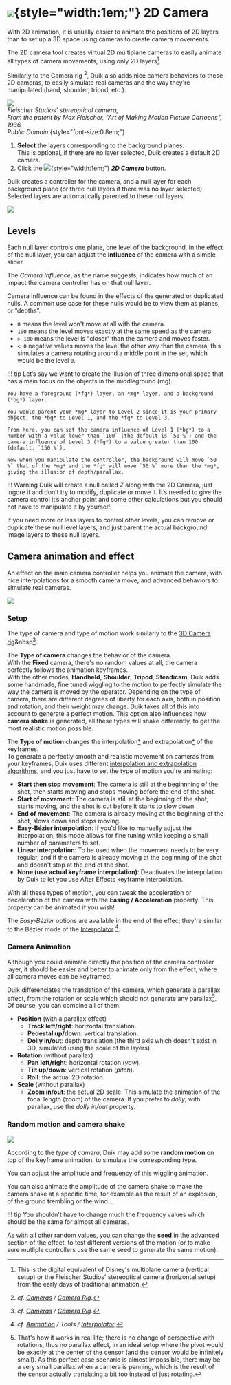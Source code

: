 # ![](../../img/duik/icons/2d_camera.svg){style="width:1em;"} 2D Camera

With 2D animation, it is usually easier to animate the positions of 2D layers than to set up a 3D space using cameras to create camera movements.

The 2D camera tool creates virtual 2D multiplane cameras to easily animate all types of camera movements, using only 2D layers[^multiplane].

[^multiplane]: This is the digital equivalent of Disney's multiplane camera (vertical setup) or the Fleischer Studios' stereoptical camera (horizontal setup) from the early days of traditional animation.

Similarly to the [Camera rig](camera-rig.md)&nbsp;[^rig], Duik also adds nice camera behaviors to these 2D cameras, to easily simulate real cameras and the way they're manipulated (hand, shoulder, tripod, etc.).

[^rig]: *cf. [Cameras](index.md) / [Camera Rig](camera-rig.md)*.

![](../../img/illustration/Fleischer_stereoptical_camera_fig1_edit.png)  
*Fleischer Studios' stereoptical camera,  
From the patent by Max Fleischer, "Art of Making Motion Picture Cartoons",  
1936,  
Public Domain.*{style="font-size:0.8em;"}

1. **Select** the layers corresponding to the background planes.  
    This is optional, if there are no layer selected, Duik creates a default 2D camera.
2. Click the ![](../../img/duik/icons/2d_camera.svg){style="width:1em;"} ***2D Camera*** button.

Duik creates a controller for the camera, and a null layer for each background plane (or three null layers if there was no layer selected).  
Selected layers are automatically parented to these null layers.

![](../../img/duik/cameras/2d-camera-layers.png)

## Levels

Each null layer controls one plane, one level of the background. In the effect of the null layer, you can adjust the **influence** of the camera with a simple slider.

The *Camera Influence*, as the name suggests, indicates how much of an impact the camera controller has on that null layer.

Camera Influence can be found in the effects of the generated or duplicated nulls. A common use case for these nulls would be to view them as planes, or “depths”.

- `0` means the level won't move at all with the camera.
- `100` means the level moves exactly at the same speed as the camera.
- `> 100` means the level is "closer" than the camera and moves faster.
- `< 0` negative values moves the level the other way than the camera; this simulates a camera rotating around a middle point in the set, which would be the level `0`.

!!! tip
    Let’s say we want to create the illusion of three dimensional space that has a main focus on the objects in the middleground (mg).

    You have a foreground (*fg*) layer, an *mg* layer, and a background (*bg*) layer.

    You would parent your *mg* layer to Level 2 since it is your primary object, the *bg* to Level 1, and the *fg* to Level 3.

    From here, you can set the camera influence of Level 1 (*bg*) to a number with a value lower than `100` (the default is `50 %`) and the camera influence of Level 3 (*fg*) to a value greater than 100 (default: `150 %`). 

    Now when you manipulate the controller, the background will move `50 %` that of the *mg* and the *fg* will move `50 %` more than the *mg*, giving the illusion of depth/parallax.

!!! Warning
    Duik will create a null called *Z* along with the 2D Camera, just ingore it and don’t try to modify, duplicate or move it. It’s needed to give the camera control it’s anchor point and some other calculations but you should not have to manipulate it by yourself.

If you need more or less layers to control other levels, you can remove or duplicate these null level layers, and just parent the actual background image layers to these null layers.

## Camera animation and effect

An effect on the main camera controller helps you animate the camera, with nice interpolations for a smooth camera move, and advanced behaviors to simulate real cameras.

![](../../img/duik/cameras/2d-camera-effect.png)

### Setup

The type of camera and type of motion work similarly to the [3D Camera rig](camera-rig.md)&nbsp[^rig].

The **Type of camera** changes the behavior of the camera.  
With the **Fixed** camera, there's no random values at all, the camera perfectly follows the animation keyframes.  
With the other modes, **Handheld**, **Shoulder**, **Tripod**, **Steadicam**, Duik adds some handmade, fine tuned wiggling to the motion to perfectly simulate the way the camera is moved by the operator. Depending on the type of camera, there are different degrees of liberty for each axis, both in position and rotation, and their weight may change. Duik takes all of this into account to generate a perfect motion. This option also influences how **camera shake** is generated, all these types will shake differently, to get the most realistic motion possible.

The **Type of motion** changes the interpolation[*](../../misc/glossary.md) and extrapolation[*](../../misc/glossary.md) of the keyframes.  
To generate a perfectly smooth and realistic movement on cameras from your keyframes, Duik uses different [interpolation and extrapolation algorithms](../../advanced/interpolation.md), and you just have to set the type of motion you're animating:

- **Start then stop movement**: The camera is still at the beginnning of the shot, then starts moving and stops moving before the end of the shot.
- **Start of movement**: The camera is still at the beginning of the shot, starts moving, and the shot is cut before it starts to slow down.
- **End of movement**: The camera is already moving at the beginning of the shot, slows down and stops moving.
- **Easy-Bézier interpolation**: If you'd like to manually adjust the interpolation, this mode allows for fine tuning while keeping a small number of parameters to set.
- **Linear interpolation**: To be used when the movement needs to be very regular, and if the camera is already moving at the beginning of the shot and doesn't stop at the end of the shot.
- **None (use actual keyframe interpolation)**: Deactivates the interpolation by Duik to let you use After Effects keyframe interpolation.

With all these types of motion, you can tweak the acceleration or deceleration of the camera with the **Easing / Acceleration** property. This property can be animated if you wish!

The *Easy-Bézier* options are available in the end of the effec; they're similar to the Bézier mode of the [Interpolator](../animation/tools/interpolator.md)&nbsp;[^interpolator].

[^interpolator]: *cf. [Animation](../animation/index.md) / Tools / [Interpolator](../animation/tools/interpolator.md)*.

### Camera Animation

Although you could animate directly the position of the camera controller layer, it should be easier and better to animate only from the effect, where all camera moves can be keyframed.

Duik differenciates the translation of the camera, which generate a parallax effect, from the rotation or scale which should not generate any parallax[^parallax]. Of course, you can combine all of them.

[^parallax]: That's how it works in real life; there is no change of perspective with rotations, thus no parallax effect, in an ideal setup where the pivot would be exactly at the center of the censor (and the censor would be infinitely small). As this perfect case scenario is almost impossible, there may be a very small parallax when a camera is panning, which is the result of the censor actually translating a bit too instead of just rotating.

- **Position** (with a parallax effect)  
    - **Track left/right**: horizontal translation.
    - **Pedestal up/down**: vertical translation.
    - **Dolly in/out**: depth translation (the third axis which doesn't exist in 3D, simulated using the scale of the layers).
- **Rotation** (without parallax)  
    - **Pan left/right**: horizontal rotation (*yaw*).
    - **Tilt up/down**: vertical rotation (*pitch*).
    - **Roll**: the actual 2D rotation.
- **Scale** (without parallax)
    - **Zoom in/out**: the actual 2D scale. This simulate the animation of the focal length (zoom) of the camera. If you prefer to *dolly*, with parallax, use the *dolly in/out* property.

### Random motion and camera shake

![](../../img/duik/cameras/2d-camera-effect-random.png)

According to the *type of camera*, Duik may add some **random motion** on top of the keyframe animation, to simulate the corresponding type.

You can adjust the amplitude and frequency of this wiggling animation.

You can also animate the amplitude of the camera shake to make the camera shake at a specific time, for example as the result of an explosion, of the ground trembling or the wind...

!!! tip
    You shouldn't have to change much the frequency values which should be the same for almost all cameras.

As with all other random values, you can change the **seed** in the advanced section of the effect, to test different versions of the motion (or to make sure mutliple controllers use the same seed to generate the same motion).
